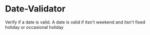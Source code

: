 # Date-Validator
Verify if a date is valid. 
A date is valid if itsn't weekend and itsn't fixed holiday or occasional holiday
